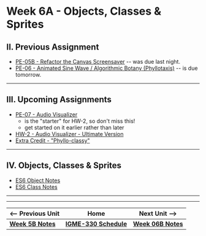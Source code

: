 # Week 6A - Objects, Classes & Sprites

<!-- ## I. Reminder - Exam #1
- When: Next time - Thursday 10/5/23
- [Exam #1 Details](../notes/exam-1-details.md)

---
-->

## II. Previous Assignment
- [PE-05B - Refactor the Canvas Screensaver](../checkoffs/refactor-screensaver.md) -- was due last night.
- [PE-06 - Animated Sine Wave / Algorithmic Botany (Phyllotaxis)](../pe/pe-06.md) -- is due tomorrow.
  
---

## III. Upcoming Assignments
- [PE-07 - Audio Visualizer](../pe/pe-07.md)
  - is the "starter" for HW-2, so don't miss this!
  - get started on it earlier rather than later
- [HW-2 - Audio Visualizer - Ultimate Version](../hw/hw-2.md)
- [Extra Credit - "Phyllo-classy"](../extracredit/phyllo-classy.md)

---

## IV. Objects, Classes & Sprites
- [ES6 Object Notes](../notes/object-notes.md)
- [ES6 Class Notes](../notes/es6-class-notes.md)

---
---

| <-- Previous Unit | Home | Next Unit -->
| --- | --- | --- 
| [**Week 5B Notes**](05B.md)  |  [**IGME-330 Schedule**](../schedule.md) | [**Week 06B Notes**](06B.md)
